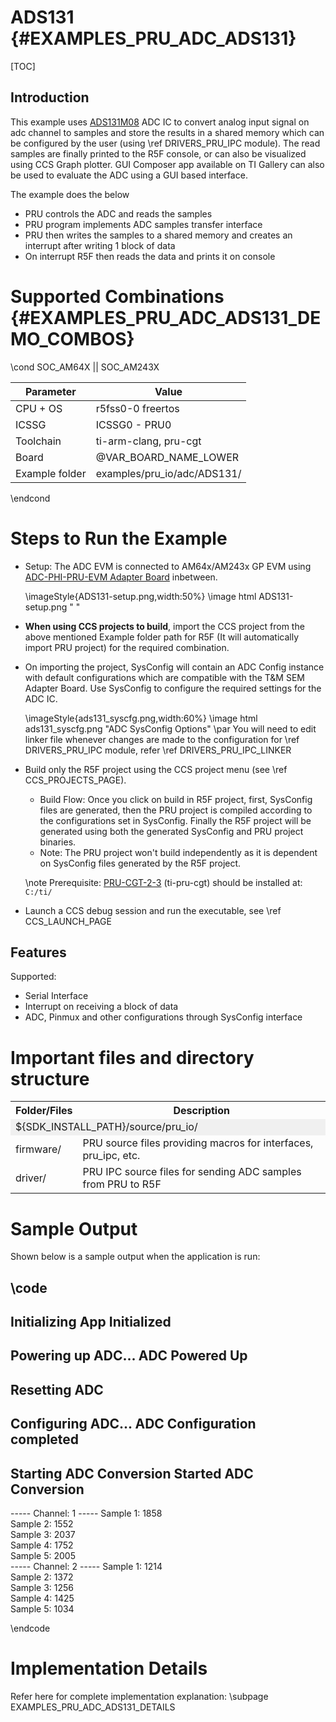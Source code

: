 # ADS131 {#EXAMPLES_PRU_ADC_ADS131}

[TOC]

## Introduction

This example uses [ADS131M08](https://www.ti.com/product/ADS131M08) ADC IC to convert analog input signal on adc channel to samples and store the results in a shared memory which can be configured by the user (using \ref DRIVERS_PRU_IPC module). The read samples are finally printed to the R5F console, or can also be visualized using CCS Graph plotter. GUI Composer app available on TI Gallery can also be used to evaluate the ADC using a GUI based interface.

The example does the below
- PRU controls the ADC and reads the samples
- PRU program implements ADC samples transfer interface
- PRU then writes the samples to a shared memory and creates an interrupt after writing 1 block of data
- On interrupt R5F then reads the data and prints it on console

# Supported Combinations {#EXAMPLES_PRU_ADC_ADS131_DEMO_COMBOS}

\cond SOC_AM64X || SOC_AM243X

 Parameter      | Value
 ---------------|-----------
 CPU + OS       | r5fss0-0 freertos
 ICSSG          | ICSSG0 - PRU0
 Toolchain      | ti-arm-clang, pru-cgt
 Board          | @VAR_BOARD_NAME_LOWER
 Example folder | examples/pru_io/adc/ADS131/

\endcond

# Steps to Run the Example

- Setup:  The ADC EVM is connected to AM64x/AM243x GP EVM using [ADC-PHI-PRU-EVM Adapter Board](https://www.ti.com/tool/ADC-PHI-PRU-EVM) inbetween.

    \imageStyle{ADS131-setup.png,width:50%}
    \image html ADS131-setup.png " "

- **When using CCS projects to build**, import the CCS project from the above mentioned Example folder path for R5F (It will automatically import PRU project) for the required combination.

- On importing the project, SysConfig will contain an ADC Config instance with default configurations which are compatible with the T&M SEM Adapter Board. Use SysConfig to configure the required settings for the ADC IC.

    \imageStyle{ads131_syscfg.png,width:60%}
    \image html ads131_syscfg.png "ADC SysConfig Options"
    \par
    You will need to edit linker file whenever changes are made to the configuration for \ref DRIVERS_PRU_IPC module, refer \ref DRIVERS_PRU_IPC_LINKER

- Build only the R5F project using the CCS project menu (see \ref CCS_PROJECTS_PAGE).
     - Build Flow: Once you click on build in R5F project, first, SysConfig files are generated, then the PRU project is compiled according to the configurations set in SysConfig. Finally the R5F project will be generated using both the generated SysConfig and PRU project binaries.
     - Note: The PRU project won't build independently as it is dependent on SysConfig files generated by the R5F project.

    \note
    Prerequisite: [PRU-CGT-2-3](https://www.ti.com/tool/PRU-CGT) (ti-pru-cgt) should be installed at: `C:/ti/`

- Launch a CCS debug session and run the executable, see \ref CCS_LAUNCH_PAGE

## Features

Supported:

- Serial Interface
- Interrupt on receiving a block of data
- ADC, Pinmux and other configurations through SysConfig interface

# Important files and directory structure

<table>
<tr>
    <th>Folder/Files
    <th>Description
</tr>
<tr><td colspan="2" bgcolor=#F0F0F0> ${SDK_INSTALL_PATH}/source/pru_io/</td></tr>
<tr>
    <td>firmware/
    <td>PRU source files providing macros for interfaces, pru_ipc, etc.</td>
</tr>
<tr>
    <td>driver/
    <td>PRU IPC source files for sending ADC samples from PRU to R5F</td>
</tr>
</table>

# Sample Output

Shown below is a sample output when the application is run:

\code
--------------------------------------------------
Initializing App 
Initialized 
--------------------------------------------------
Powering up ADC... 
ADC Powered Up 
--------------------------------------------------
Resetting ADC 
--------------------------------------------------
Configuring ADC... 
ADC Configuration completed 
--------------------------------------------------
Starting ADC Conversion 
Started ADC Conversion 
--------------------------------------------------
----- Channel: 1 ----- 
Sample 1:  1858  
Sample 2:  1552  
Sample 3:  2037  
Sample 4:  1752  
Sample 5:  2005  
----- Channel: 2 ----- 
Sample 1:  1214  
Sample 2:  1372  
Sample 3:  1256  
Sample 4:  1425  
Sample 5:  1034 

\endcode

# Implementation Details

Refer here for complete implementation explanation: \subpage EXAMPLES_PRU_ADC_ADS131_DETAILS
